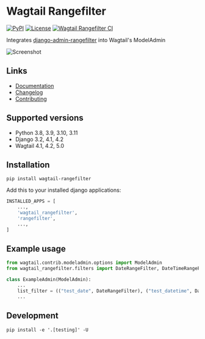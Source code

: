 # Wagtail Rangefilter

[![PyPI](https://img.shields.io/pypi/v/wagtail-rangefilter)](https://pypi.org/project/wagtail-rangefilter/)
[![License](https://img.shields.io/badge/License-BSD_3--Clause-blue.svg)](https://opensource.org/licenses/BSD-3-Clause)
[![Wagtail Rangefilter CI](https://github.com/wunderweiss/wagtail-rangefilter/actions/workflows/test.yml/badge.svg)](https://github.com/wunderweiss/wagtail-rangefilter/actions/workflows/test.yml)

Integrates [django-admin-rangefilter](https://pypi.org/project/django-admin-rangefilter/) into Wagtail's ModelAdmin

![Screenshot](https://raw.githubusercontent.com/wunderweiss/wagtail-rangefilter/main/.github/screenshot.png)

## Links

- [Documentation](https://github.com/wunderweiss/wagtail-rangefilter/blob/main/README.md)
- [Changelog](https://github.com/wunderweiss/wagtail-rangefilter/blob/main/CHANGELOG.md)
- [Contributing](https://github.com/wunderweiss/wagtail-rangefilter/blob/main/CONTRIBUTING.md)

## Supported versions

- Python 3.8, 3.9, 3.10, 3.11
- Django 3.2, 4.1, 4.2
- Wagtail 4.1, 4.2, 5.0

## Installation

```shell
pip install wagtail-rangefilter
```

Add this to your installed django applications:
```python
INSTALLED_APPS = [
    ...,
    'wagtail_rangefilter',
    'rangefilter',
    ...,
]
```

## Example usage

```python
from wagtail.contrib.modeladmin.options import ModelAdmin
from wagtail_rangefilter.filters import DateRangeFilter, DateTimeRangeFilter

class ExampleAdmin(ModelAdmin):
    ...
    list_filter = (("test_date", DateRangeFilter), ("test_datetime", DateTimeRangeFilter),)
    ...

```

## Development

```shell
pip install -e '.[testing]' -U
```
